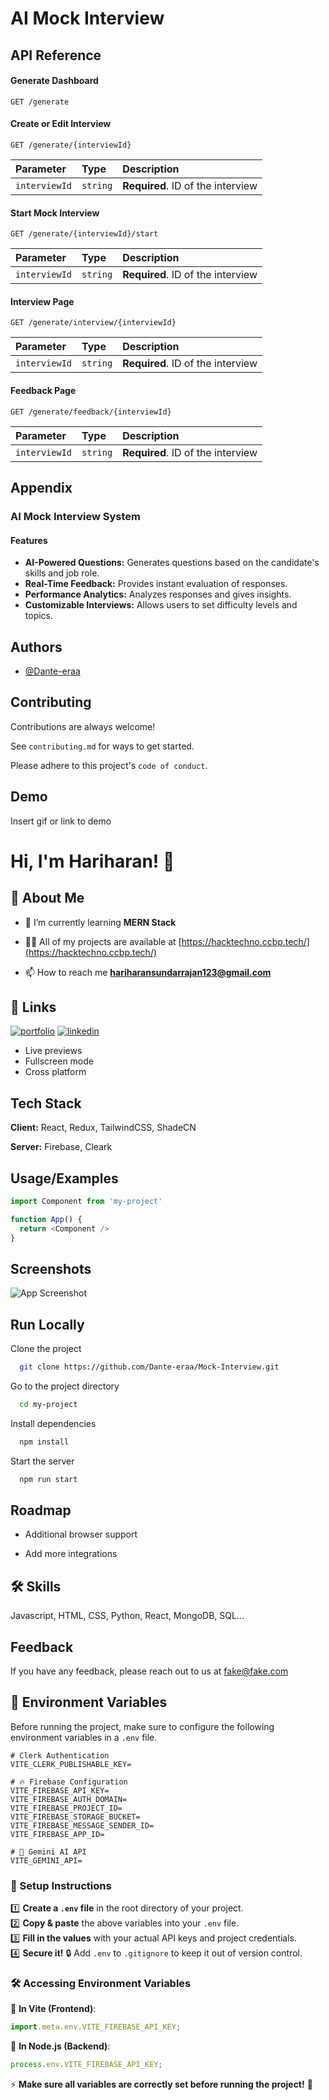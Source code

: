 
# AI Mock Interview 




## API Reference


#### Generate Dashboard

```http
GET /generate
```

#### Create or Edit Interview

```http
GET /generate/{interviewId}
```

| Parameter      | Type     | Description                          |
| :------------ | :------- | :----------------------------------- |
| `interviewId` | `string` | **Required**. ID of the interview |

#### Start Mock Interview

```http
GET /generate/{interviewId}/start
```

| Parameter      | Type     | Description                          |
| :------------ | :------- | :----------------------------------- |
| `interviewId` | `string` | **Required**. ID of the interview |

#### Interview Page

```http
GET /generate/interview/{interviewId}
```

| Parameter      | Type     | Description                          |
| :------------ | :------- | :----------------------------------- |
| `interviewId` | `string` | **Required**. ID of the interview |

#### Feedback Page

```http
GET /generate/feedback/{interviewId}
```

| Parameter      | Type     | Description                          |
| :------------ | :------- | :----------------------------------- |
| `interviewId` | `string` | **Required**. ID of the interview |


## Appendix

### AI Mock Interview System

#### Features
- **AI-Powered Questions:** Generates questions based on the candidate's skills and job role.
- **Real-Time Feedback:** Provides instant evaluation of responses.
- **Performance Analytics:** Analyzes responses and gives insights.
- **Customizable Interviews:** Allows users to set difficulty levels and topics.
## Authors

- [@Dante-eraa](https://github.com/Dante-eraa)


## Contributing

Contributions are always welcome!

See `contributing.md` for ways to get started.

Please adhere to this project's `code of conduct`.


## Demo

Insert gif or link to demo


# Hi, I'm Hariharan! 👋


## 🚀 About Me
- 🌱 I’m currently learning **MERN Stack**

- 👨‍💻 All of my projects are available at [https://hacktechno.ccbp.tech/](https://hacktechno.ccbp.tech/)

- 📫 How to reach me **hariharansundarrajan123@gmail.com**


## 🔗 Links
[![portfolio](https://img.shields.io/badge/my_portfolio-000?style=for-the-badge&logo=ko-fi&logoColor=white)](https://hacktechno.ccbp.tech/)
[![linkedin](https://img.shields.io/badge/linkedin-0A66C2?style=for-the-badge&logo=linkedin&logoColor=white)](https://linkedin.com/in/hacktechno)



- Live previews
- Fullscreen mode
- Cross platform


## Tech Stack

**Client:** React, Redux, TailwindCSS, ShadeCN

**Server:** Firebase, Cleark

## Usage/Examples

```javascript
import Component from 'my-project'

function App() {
  return <Component />
}
```


## Screenshots

![App Screenshot](https://via.placeholder.com/468x300?text=App+Screenshot+Here)


## Run Locally

Clone the project

```bash
  git clone https://github.com/Dante-eraa/Mock-Interview.git
```

Go to the project directory

```bash
  cd my-project
```

Install dependencies

```bash
  npm install
```

Start the server

```bash
  npm run start
```


## Roadmap

- Additional browser support

- Add more integrations


## 🛠 Skills
Javascript, HTML, CSS, Python, React, MongoDB, SQL...


## Feedback

If you have any feedback, please reach out to us at fake@fake.com

## 🔐 Environment Variables

Before running the project, make sure to configure the following environment variables in a `.env` file.

```plaintext
# Clerk Authentication
VITE_CLERK_PUBLISHABLE_KEY=

# 🔥 Firebase Configuration
VITE_FIREBASE_API_KEY=
VITE_FIREBASE_AUTH_DOMAIN=  
VITE_FIREBASE_PROJECT_ID=
VITE_FIREBASE_STORAGE_BUCKET=
VITE_FIREBASE_MESSAGE_SENDER_ID=
VITE_FIREBASE_APP_ID=

# 🤖 Gemini AI API
VITE_GEMINI_API=
```

### 🚀 Setup Instructions  
1️⃣ **Create a `.env` file** in the root directory of your project.  
2️⃣ **Copy & paste** the above variables into your `.env` file.  
3️⃣ **Fill in the values** with your actual API keys and project credentials.  
4️⃣ **Secure it!** 🔒 Add `.env` to `.gitignore` to keep it out of version control.  

### 🛠️ Accessing Environment Variables  
📌 **In Vite (Frontend)**:  
```js
import.meta.env.VITE_FIREBASE_API_KEY;
```
📌 **In Node.js (Backend)**:  
```js
process.env.VITE_FIREBASE_API_KEY;
```

⚡ **Make sure all variables are correctly set before running the project!** 🚀  
